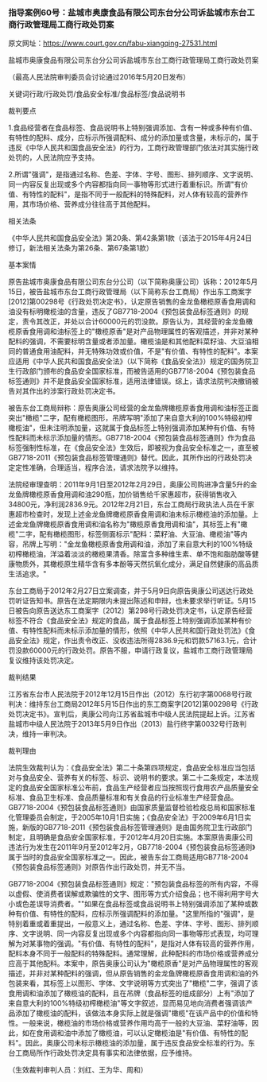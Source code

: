 ### 指导案例60号：盐城市奥康食品有限公司东台分公司诉盐城市东台工商行政管理局工商行政处罚案
原文网址：https://www.court.gov.cn/fabu-xiangqing-27531.html

盐城市奥康食品有限公司东台分公司诉盐城市东台工商行政管理局工商行政处罚案

（最高人民法院审判委员会讨论通过2016年5月20日发布）

关键词行政/行政处罚/食品安全标准/食品标签/食品说明书

裁判要点

1.食品经营者在食品标签、食品说明书上特别强调添加、含有一种或多种有价值、有特性的配料、成分，应标示所强调配料、成分的添加量或含量，未标示的，属于违反《中华人民共和国食品安全法》的行为，工商行政管理部门依法对其实施行政处罚的，人民法院应予支持。

2.所谓"强调"，是指通过名称、色差、字体、字号、图形、排列顺序、文字说明、同一内容反复出现或多个内容都指向同一事物等形式进行着重标识。所谓"有价值、有特性的配料"，是指不同于一般配料的特殊配料，对人体有较高的营养作用，其市场价格、营养成分往往高于其他配料。

相关法条

《中华人民共和国食品安全法》第20条、第42条第1款（该法于2015年4月24日修订，新法相关法条为第26条、第67条第1款）

基本案情

原告盐城市奥康食品有限公司东台分公司（以下简称奥康公司）诉称：2012年5月15日，被告盐城市东台工商行政管理局（以下简称东台工商局）作出东工商案字\[2012\]第00298号《行政处罚决定书》，认定原告销售的金龙鱼橄榄原香食用调和油没有标明橄榄油的含量，违反了GB7718-2004《预包装食品标签通则》的规定，责令其改正，并处以合计60000元的罚没款。原告认为，其经营的金龙鱼橄榄原香食用调和油标签上的"橄榄原香"是对产品物理属性的客观描述，并非对某种配料的强调，不需要标明含量或者添加量。橄榄油是和其他配料菜籽油、大豆油相同的普通食用油配料，并无特殊功效或价值，不是"有价值、有特性的配料"。本案应适用《中华人民共和国食品安全法》（以下简称《食品安全法》）规定的国务院卫生行政部门颁布的食品安全国家标准，而被告适用的GB7718-2004《预包装食品标签通则》并不是食品安全国家标准，适用法律错误。综上，请求法院判决撤销被告对其作出的涉案行政处罚决定书。

被告东台工商局辩称：原告奥康公司经营的金龙鱼牌橄榄原香食用调和油标签正面突出"橄榄"二字，配有橄榄图形，吊牌写明"添加了来自意大利的100%特级初榨橄榄油"，但未注明添加量，这就属于食品标签上特别强调添加某种有价值、有特性配料而未标示添加量的情形。GB7718-2004《预包装食品标签通则》作为食品标签强制性标准，在《食品安全法》生效后，即被视为食品安全标准之一，直至被GB7718-2011《预包装食品标签管理通则》替代。因此，其所作出的行政处罚决定定性准确，合理适当，程序合法，请求法院予以维持。

法院经审理查明：2011年9月1日至2012年2月29日，奥康公司购进净含量5升的金龙鱼牌橄榄原香食用调和油290瓶，加价销售给千家惠超市，获得销售收入34800元，净利润2836.9元。2012年2月21日，东台工商局行政执法人员在千家惠超市检查时，发现上述金龙鱼牌橄榄原香食用调和油未标示橄榄油的添加量。上述金龙鱼牌橄榄原香食用调和油名称为"橄榄原香食用调和油"，其标签上有"橄榄"二字，配有橄榄图形，标签侧面标示"配料：菜籽油、大豆油、橄榄油"等内容，吊牌上写明："金龙鱼橄榄原香食用调和油，添加了来自意大利的100%特级初榨橄榄油，洋溢着淡淡的橄榄果清香。除富含多种维生素、单不饱和脂肪酸等健康物质外，其橄榄原生精华含有多本酚等天然抗氧化成分，满足自然健康的高品质生活追求。"

东台工商局于2012年2月27日立案调查，并于5月9日向原告奥康公司送达行政处罚听证告知书。原告在法定期限内未提出陈述和申辩，也未要求举行听证。5月15日被告向原告送达东工商案字〔2012〕第298号行政处罚决定书，认定原告经营标签不符合《食品安全法》规定的食品，属于食品标签上特别强调添加某种有价值、有特性配料而未标示添加量的情形，依照《中华人民共和国行政处罚法》《食品安全法》规定，作出责令改正、没收违法所得2836.9元和罚款57163.1元，合计罚没款60000元的行政处罚。原告不服，申请行政复议，盐城市工商行政管理局复议维持该处罚决定。

裁判结果

江苏省东台市人民法院于2012年12月15日作出（2012）东行初字第0068号行政判决：维持东台工商局2012年5月15日作出的东工商案字\[2012\]第00298号《行政处罚决定书》。宣判后，奥康公司向江苏省盐城市中级人民法院提起上诉。江苏省盐城市中级人民法院于2013年5月9日作出（2013）盐行终字第0032号行政判决，维持一审判决。

裁判理由

法院生效裁判认为：《食品安全法》第二十条第四项规定，食品安全标准应当包括对与食品安全、营养有关的标签、标识、说明书的要求。第二十二条规定，本法规定的食品安全国家标准公布前，食品生产经营者应当按照现行食用农产品质量安全标准、食品卫生标准、食品质量标准和有关食品的行业标准生产经营食品。GB7718-2004《预包装食品标签通则》由国家质量监督检验检疫总局和国家标准化管理委员会制定，于2005年10月1日实施；《食品安全法》于2009年6月1日实施，新版的GB7718-2011《预包装食品标签管理通则》是由国务院卫生行政部门制定，且明确是食品安全国家标准，于2012年4月20日实施。本案原告奥康公司违法行为发生在2011年9月至2012年2月，GB7718-2004《预包装食品标签通则》属于当时的食品安全国家标准之一。因此，被告东台工商局适用GB7718-2004《预包装食品标签通则》对原告作出行政处罚，并无不当。

GB7718-2004《预包装食品标签通则》规定："预包装食品标签的所有内容，不得以虚假、使消费者误解或欺骗性的文字、图形等方式介绍食品；也不得利用字号大小或色差误导消费者。""如果在食品标签或食品说明书上特别强调添加了某种或数种有价值、有特性的配料，应标示所强调配料的添加量。"这里所指的"强调"，是特别着重或着重提出，一般意义上，通过名称、色差、字体、字号、图形、排列顺序、文字说明、同一内容反复出现或多个内容都指向同一事物等形式表现，均可理解为对某事物的强调。"有价值、有特性的配料"，是指对人体有较高的营养作用，配料本身不同于一般配料的特殊配料。通常理解，此种配料的市场价格或营养成分应高于其他配料。本案中，原告奥康公司认为"橄榄原香"是对产品物理属性的客观描述，并非对某种配料的强调，但从原告销售的金龙鱼牌橄榄原香食用调和油的外包装来看，其标签上以图形、字体、文字说明等方式突出了"橄榄"二字，强调了该食用调和油添加了橄榄油的配料，且在吊牌（食品标签的组成部分）上有"添加了来自意大利的100%特级初榨橄榄油"等文字叙述，显而易见地向消费者强调该产品添加了橄榄油的配料，该做法本身实际上就是强调"橄榄"在该产品中的价值和特性。一般来说，橄榄油的市场价格或营养作用均高于一般的大豆油、菜籽油等，因此，如在食用调和油中添加了橄榄油，可以认定橄榄油是"有价值、有特性的配料"。因此，奥康公司未标示橄榄油的添加量，属于违反食品安全标准的行为。东台工商局所作行政处罚决定具有事实和法律依据，应予维持。

（生效裁判审判人员：刘红、王为华、周和）
